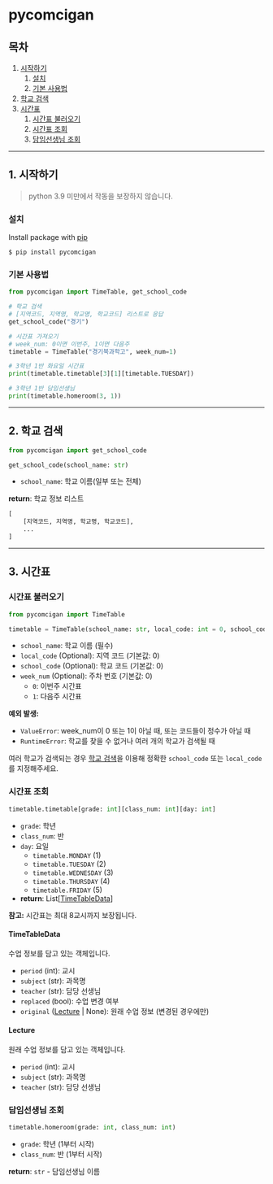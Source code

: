 # pycomcigan

## 목차

1. [시작하기](#1-시작하기)
    1. [설치](#설치)
    2. [기본 사용법](#기본-사용법)
2. [학교 검색](#2-학교-검색)
3. [시간표](#3-시간표)
    1. [시간표 불러오기](#시간표-불러오기)
    2. [시간표 조회](#시간표-조회)
    3. [담임선생님 조회](#담임선생님-조회)

---

## 1. 시작하기

> python 3.9 미만에서 작동을 보장하지 않습니다.

### 설치

Install package with [pip](https://pypi.org/project/pycomcigan/)

```sh
$ pip install pycomcigan
```

### 기본 사용법

```python
from pycomcigan import TimeTable, get_school_code

# 학교 검색
# [지역코드, 지역명, 학교명, 학교코드] 리스트로 응답
get_school_code("경기")

# 시간표 가져오기
# week_num: 0이면 이번주, 1이면 다음주
timetable = TimeTable("경기북과학고", week_num=1)

# 3학년 1반 화요일 시간표
print(timetable.timetable[3][1][timetable.TUESDAY])

# 3학년 1반 담임선생님
print(timetable.homeroom(3, 1))
```

---

## 2. 학교 검색

```python
from pycomcigan import get_school_code

get_school_code(school_name: str)
```

* `school_name`: 학교 이름(일부 또는 전체)

**return**: 학교 정보 리스트

```python
[
    [지역코드, 지역명, 학교명, 학교코드],
    ...
]
```

---

## 3. 시간표

### 시간표 불러오기

```python
from pycomcigan import TimeTable

timetable = TimeTable(school_name: str, local_code: int = 0, school_code: int = 0, week_num: int = 0)
```

* `school_name`: 학교 이름 (필수)
* `local_code` (Optional): 지역 코드 (기본값: 0)
* `school_code` (Optional): 학교 코드 (기본값: 0)
* `week_num` (Optional): 주차 번호 (기본값: 0)
    - `0`: 이번주 시간표
    - `1`: 다음주 시간표

**예외 발생:**

* `ValueError`: week_num이 0 또는 1이 아닐 때, 또는 코드들이 정수가 아닐 때
* `RuntimeError`: 학교를 찾을 수 없거나 여러 개의 학교가 검색될 때

여러 학교가 검색되는 경우 [학교 검색](#2-학교-검색)을 이용해 정확한 `school_code` 또는 `local_code`를 지정해주세요.

### 시간표 조회

```python
timetable.timetable[grade: int][class_num: int][day: int]
```

* `grade`: 학년
* `class_num`: 반
* `day`: 요일
    * `timetable.MONDAY` (1)
    * `timetable.TUESDAY` (2)
    * `timetable.WEDNESDAY` (3)
    * `timetable.THURSDAY` (4)
    * `timetable.FRIDAY` (5)
* **return**: List[[TimeTableData](#timetabledata)]

**참고:** 시간표는 최대 8교시까지 보장됩니다.

#### TimeTableData

수업 정보를 담고 있는 객체입니다.

* `period` (int): 교시
* `subject` (str): 과목명
* `teacher` (str): 담당 선생님
* `replaced` (bool): 수업 변경 여부
* `original` ([Lecture](#lecture) | None): 원래 수업 정보 (변경된 경우에만)

#### Lecture

원래 수업 정보를 담고 있는 객체입니다.

* `period` (int): 교시
* `subject` (str): 과목명
* `teacher` (str): 담당 선생님

### 담임선생님 조회

```python
timetable.homeroom(grade: int, class_num: int)
```

* `grade`: 학년 (1부터 시작)
* `class_num`: 반 (1부터 시작)

**return**: `str` - 담임선생님 이름